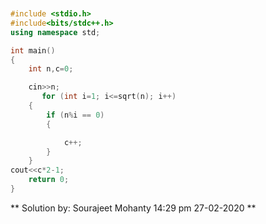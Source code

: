 ```cpp


#include <stdio.h>
#include<bits/stdc++.h>
using namespace std;

int main()
{
    int n,c=0;

    cin>>n;
       for (int i=1; i<=sqrt(n); i++)
    {
        if (n%i == 0)
        {

            c++;
        }
    }
cout<<c*2-1;
    return 0;
}
```
**
Solution by:
Sourajeet Mohanty
14:29 pm
27-02-2020
**
